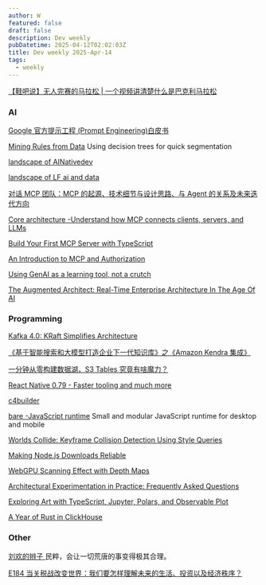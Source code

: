 ```yaml
---
author: W
featured: false
draft: false
description: Dev weekly
pubDatetime: 2025-04-12T02:02:03Z
title: Dev weekly 2025-Apr-14
tags:
  - weekly
---
```


[【鞋吧说】无人完赛的马拉松 | 一个视频讲清楚什么是巴克利马拉松](https://www.youtube.com/watch?v=abEe8syFniA)

### AI

[]()

[]()

[]()

[Google 官方提示工程 (Prompt Engineering)白皮书](https://baoyu.io/blog/google-prompt-engineering-whitepaper?utm_source=pocket_shared)

[Mining Rules from Data](https://towardsdatascience.com/mining-rules-from-data/) Using decision trees for quick segmentation

[]()

[]()

[landscape of AINativedev](https://landscape.ainativedev.io/?utm_source=pocket_saves)

[landscape of LF ai and data](https://landscape.lfai.foundation/?utm_source=pocket_saves)

[对话 MCP 团队：MCP 的起源、技术细节与设计思路、与 Agent 的关系及未来迭代方向 ](https://mp.weixin.qq.com/s?__biz=Mzg2OTk1NDQ4Ng%3D%3D&abtest_cookie=AAACAA%3D%3D&ascene=56&chksm=cfced2454b70c273b1de6ef1c1f8ae4a869506d69b3a6ed811fefafa824bb7365abe8acd2d57&clicktime=1744159527&countrycode=CN&devicetype=android-35&enterid=1744159527&exportkey=n_ChQIAhIQVfz7M1J5pgB%2FPnGtJ3rz%2FhLjAQIE97dBBAEAAAAAANCaAriFF5YAAAAOpnltbLcz9gKNyK89dVj0VJYCxaSudZHFhJG3KDyP3ivCPNtasphqDMRVLAUJWqDL2NWvCoFzmxOSrxCsoX%2Fdt2Z9anao1HhpvqJhRwChTCfLpdba%2B9EzwYeDABZ4cWpNpDRHIclF5VScRSPEDIikGG5fN4ixx2x8Q608XXg1NCTnaF8dfXlcLvNowszUM3zdcTqGSK4Yi8mgy20MOTLubAXD0wW1kCupxycfeknTqDvuWjq6dVpkftM8V82wtCYC4hexTsqR6Lg3N%2B0t&fasttmpl_flag=0&fasttmpl_fullversion=7679897-zh_CN-zip&fasttmpl_type=0&finder_biz_enter_id=4&flutter_pos=8&idx=1&jumppath=20020_1744158828439%2C50094_1744159506509%2C20020_1744159517595%2C50094_1744159522744&jumppathdepth=4&lang=zh_CN&mid=2247485603&nettype=3gnet&pass_ticket=onBLxL03pRpMYW5s9amwi0HfjuXtbApGl96BTwY86UWuN4EWFMWDmGMlxhyD5tEK&ranksessionid=1744158829&realreporttime=1744159527694&scene=90&session_us=gh_ec777b357608&sessionid=1744156458&sn=73ccd61acaffb54d7e7e00d747686b06&subscene=93&utm_source=pocket_shared&version=2800393c&wx_header=3&xtrack=1)

[Core architecture -Understand how MCP connects clients, servers, and LLMs](https://modelcontextprotocol.io/docs/concepts/architecture?utm_source=pocket_shared)

[Build Your First MCP Server with TypeScript](https://hackteam.io/blog/build-your-first-mcp-server-with-typescript-in-under-10-minutes/?utm_source=pocket_shared)

[An Introduction to MCP and Authorization](https://auth0.com/blog/an-introduction-to-mcp-and-authorization/?utm_source=pocket_shared)

[Using GenAI as a learning tool, not a crutch](https://stackoverflow.blog/2025/04/04/using-genai-as-a-learning-tool-not-a-crutch?utm_source=pocket_shared)

[The Augmented Architect: Real-Time Enterprise Architecture In The Age Of AI](https://www.forrester.com/blogs/the-augmented-architect-real-time-enterprise-architecture-in-the-age-of-ai/?utm_source=pocket_shared)

[]()

[]()

[]()

[]()

[]()

[]()

[]()

[]()

### Programming

[]()

[]()

[Kafka 4.0: KRaft Simplifies Architecture ](https://www.infoq.com/news/2025/04/kafka-4-kraft-architecture/?utm_source=pocket_shared)

[《基于智能搜索和大模型打造企业下一代知识库》之《Amazon Kendra 集成》](https://aws.amazon.com/cn/blogs/china/intelligent-search-based-enhancement-solutions-for-llm-part-five/?utm_source=pocket_shared)

[一分钟从零构建数据湖，S3 Tables 究竟有啥魔力？](https://aws.amazon.com/cn/blogs/china/build-a-data-lake-from-scratch-in-one-minute-using-amazon-s3-tables/?utm_source=pocket_shared)

[React Native 0.79 - Faster tooling and much more](https://reactnative.dev/blog/2025/04/08/react-native-0.79?utm_source=pocket_shared)

[c4builder](https://adrianvlupu.github.io/C4-Builder/)

[bare -JavaScript runtime](https://github.com/holepunchto/bare?utm_source=pocket_shared) Small and modular JavaScript runtime for desktop and mobile

[Worlds Collide: Keyframe Collision Detection Using Style Queries ](https://css-tricks.com/worlds-collide-keyframe-collision-detection-using-style-queries/)

[Making Node.js Downloads Reliable](https://nodejs.org/en/blog/announcements/making-nodejs-downloads-reliable?utm_source=pocket_shared)

[WebGPU Scanning Effect with Depth Maps](https://tympanus.net/codrops/2025/03/31/webgpu-scanning-effect-with-depth-maps/?utm_source=pocket_shared)

[Architectural Experimentation in Practice: Frequently Asked Questions ](https://www.infoq.com/articles/architectural-experimentation-faq/?utm_source=pocket_shared)

[Exploring Art with TypeScript, Jupyter, Polars, and Observable Plot](https://deno.com/blog/exploring-art-with-typescript-and-jupyter?utm_source=pocket_shared)

[A Year of Rust in ClickHouse](https://clickhouse.com/blog/rust?utm_source=pocket_shared)

[]()

[]()

### Other

[刘欢的辫子 ](https://mp.weixin.qq.com/s?__biz=MzA4NDEzNTMyMA%3D%3D&abtest_cookie=AAACAA%3D%3D&ascene=56&chksm=86a8c7534ebc2d6f3cc2c08728305c778b341cd5a540473277988970a1ae17ffece1576dfd4e&clicktime=1743910246&countrycode=CN&devicetype=android-35&enterid=1743910246&exportkey=n_ChQIAhIQDBd83LRIAyOm7u%2BaMjncbRLjAQIE97dBBAEAAAAAAADAKeTgCe0AAAAOpnltbLcz9gKNyK89dVj0fwMyQX3zKeByHxkpxKHC3QKH68%2FukEP2EFRE%2B7%2FIWpz104OrtbZd2EWF9P13PC887SXSu3DHIP7xN7h4ttTaHLmwDQwxNHnhal9Wky%2FRPem7y3aoF6B8D9joxAl9SGkBeElOZAubLo8gaQTkmIVxmvNZOTcMMZUqejBBivkZRX8oJcapOQdzTHZ9vowsEurP5mZ926EvAN3AXEUW3F1FGSlksWGm9dRd1%2BDMXamxNMuRkzl1UOKHBueD6APO&fasttmpl_flag=0&fasttmpl_fullversion=7673158-zh_CN-zip&fasttmpl_type=0&finder_biz_enter_id=4&flutter_pos=0&idx=1&jumppath=1001_1743910241767%2C1102_1743910243332%2C1001_1743910244076%2C50094_1743910244864&jumppathdepth=4&lang=zh_CN&mid=2650331397&nettype=WIFI&pass_ticket=sO3mxVM2r8lq6t8W%2B1SRXkrr9AcqgxHNhk5kqQ4TPcuPUTc32HUE7oyEICP6s%2FYh&ranksessionid=1743910240&realreporttime=1743910246293&scene=90&session_us=gh_4fc62fbfcabf&sessionid=1743910244&sn=45caa3bc0b1dcb2325425c048b9e4656&subscene=93&utm_source=pocket_shared&version=2800393a&wx_header=3&xtrack=1) 民粹，会让一切荒唐的事变得极其合理。

[E184 当关税战改变世界：我们要怎样理解未来的生活、投资以及经济秩序？](https://www.xiaoyuzhoufm.com/episode/67f8913759699d74dcfc0f04?s=eyJ1IjoiNWU3ZDQyOTFiM2M1YmNhNWY2NDFiOGRmIn0%3D&utm_source=pocket_shared)

[]()

[]()

[]()

[]()

[]()

[]()

[]()

[]()

[]()

[]()

[]()

[]()

[]()

[]()

[]()

[]()

[]()

[]()

[]()

[]()

[]()

[]()

[]()

[]()

[]()

[]()

[]()

[]()

[]()

[]()

[]()

[]()

[]()

[]()

[]()

[]()

[]()

[]()

[]()

[]()

[]()

[]()

[]()

[]()

[]()

[]()

[]()

[]()

[]()

[]()

[]()

[]()

[]()

[]()

[]()

[]()

[]()

[]()

[]()

[]()

[]()

[]()

[]()

[]()

[]()
